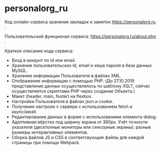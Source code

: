 # personalorg_ru
Код онлайн-сервиса хранения закладок и заметок https://personalorg.ru .

Пользовательский функционал сервиса: https://personalorg.ru/about.php .

Краткое описание кода сервиса:
- Вход в аккаунт по Id или email.
- Хранение пользовательских Id, email и хеша пароля в базе данных MySQL.
- Хранение информации Пользователя в файлах XML.
- Отображение информации с помощью PHP. (До 27.10.2019 представление данных осуществлялось по шаблону XSLT, сейчас осуществляется скриптами PHP через создание Объекта.)
- Макет (header, main, footer) на flexbox.
- Настройки Пользователя в файлах json и cookie.
- Получение настроек с сервера с использованием fetch и async/await.
- Редактирование данных в форме с использованием элемента dialog.
- Адаптивная вёрстка под ширину экрана от 360px. Учёт точности указателя (десктопные мониторы или сенсорные экраны): разные размеры интерактивных элементов.
- Сборка файлов JS и CSS в соответсвующие файлы для каждой страницы при помощи Webpack.
